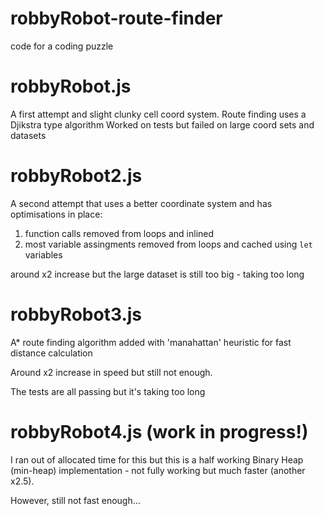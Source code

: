 # robbyRobot-route-finder
code for a coding puzzle

robbyRobot.js
=============

A first attempt and slight clunky cell coord system. Route finding uses a Djikstra type algorithm
Worked on tests but failed on large coord sets and datasets


robbyRobot2.js
=============

A second attempt that uses a better coordinate system and has optimisations in place:

1. function calls removed from loops and inlined
1. most variable assingments removed from loops and cached using ```let``` variables

around x2 increase but the large dataset is still too big - taking too long


robbyRobot3.js
=============

A* route finding algorithm added with 'manahattan' heuristic for fast distance calculation

Around x2 increase in speed but still not enough.

The tests are all passing but it's taking too long


robbyRobot4.js (work in progress!)
==================================

I ran out of allocated time for this but this is a half working Binary Heap (min-heap) implementation - not fully working but much faster (another x2.5).

However, still not fast enough...



